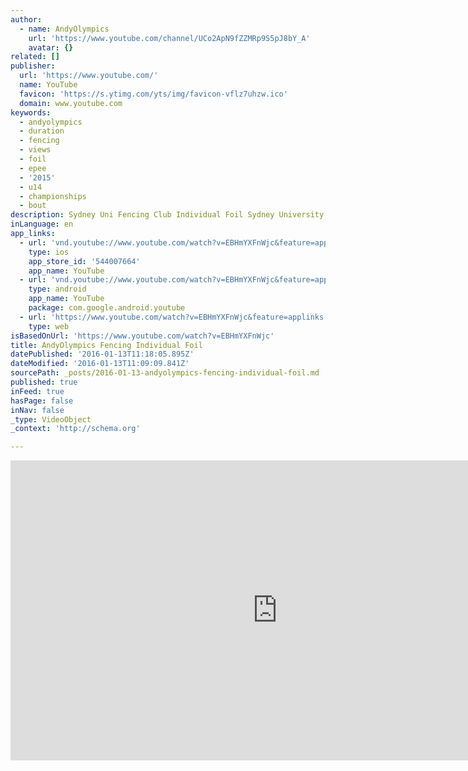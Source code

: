 ```yaml
---
author:
  - name: AndyOlympics
    url: 'https://www.youtube.com/channel/UCo2ApN9fZZMRp9S5pJ8bY_A'
    avatar: {}
related: []
publisher:
  url: 'https://www.youtube.com/'
  name: YouTube
  favicon: 'https://s.ytimg.com/yts/img/favicon-vflz7uhzw.ico'
  domain: www.youtube.com
keywords:
  - andyolympics
  - duration
  - fencing
  - views
  - foil
  - epee
  - '2015'
  - u14
  - championships
  - bout
description: Sydney Uni Fencing Club Individual Foil Sydney University 17/10/15
inLanguage: en
app_links:
  - url: 'vnd.youtube://www.youtube.com/watch?v=EBHmYXFnWjc&feature=applinks'
    type: ios
    app_store_id: '544007664'
    app_name: YouTube
  - url: 'vnd.youtube://www.youtube.com/watch?v=EBHmYXFnWjc&feature=applinks'
    type: android
    app_name: YouTube
    package: com.google.android.youtube
  - url: 'https://www.youtube.com/watch?v=EBHmYXFnWjc&feature=applinks'
    type: web
isBasedOnUrl: 'https://www.youtube.com/watch?v=EBHmYXFnWjc'
title: AndyOlympics Fencing Individual Foil
datePublished: '2016-01-13T11:18:05.895Z'
dateModified: '2016-01-13T11:09:09.841Z'
sourcePath: _posts/2016-01-13-andyolympics-fencing-individual-foil.md
published: true
inFeed: true
hasPage: false
inNav: false
_type: VideoObject
_context: 'http://schema.org'

---
```

<iframe src="https://cdn.embedly.com/widgets/media.html?src=https%3A%2F%2Fwww.youtube.com%2Fembed%2FEBHmYXFnWjc%3Ffeature%3Doembed&amp;url=https%3A%2F%2Fwww.youtube.com%2Fwatch%3Fv%3DEBHmYXFnWjc&amp;image=https%3A%2F%2Fi.ytimg.com%2Fvi%2FEBHmYXFnWjc%2Fhqdefault.jpg&amp;key=b7d04c9b404c499eba89ee7072e1c4f7&amp;type=text%2Fhtml&amp;schema=youtube" width="854" height="480" scrolling="no" frameborder="0" allowfullscreen="allowfullscreen" style=""></iframe>